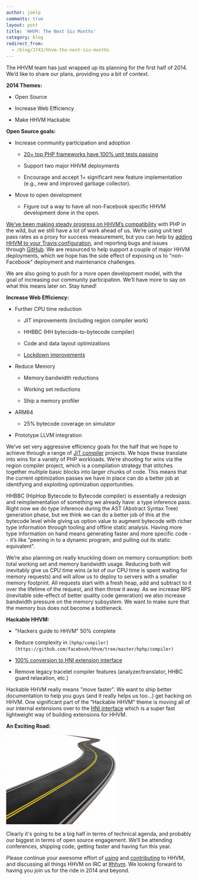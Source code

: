 ```yaml
---
author: joelp
comments: true
layout: post
title: 'HHVM: The Next Six Months'
category: blog
redirect_from:
  - /blog/3743/hhvm-the-next-six-months
---
```


The HHVM team has just wrapped up its planning for the first half of 2014. We’d like to share our plans, providing you a bit of context.

**2014 Themes:**

  * Open Source


  * Increase Web Efficiency


  * Make HHVM Hackable


<!--truncate-->

**Open Source goals:**

  * Increase community participation and adoption


    * [20+ top PHP frameworks have 100% unit tests passing](http://www.hhvm.com/blog/875/wow-hhvm-is-fast-too-bad-it-doesnt-run-my-code)


    * Support two major HHVM deployments


    * Encourage and accept 1+ significant new feature implementation (e.g., new and improved garbage collector).





  * Move to open development


    * Figure out a way to have all non-Facebook specific HHVM development done in the open.





[We’ve been making steady progress on HHVM’s compatibility](http://www.hhvm.com/blog/2813/we-are-the-98-5-and-the-16) with PHP in the wild, but we still have a lot of work ahead of us. We’re using unit test pass rates as a proxy for success measurement, but you can help by [adding HHVM to your Travis configuration](http://www.hhvm.com/blog/2393/hhvm-2-3-0-and-travis-ci), and reporting bugs and issues through [GitHub](https://github.com/facebook/hhvm). We are resourced to help support a couple of major HHVM deployments, which we hope has the side effect of exposing us to "non-Facebook" deployment and maintenance challenges.

We are also going to push for a more open development model, with the goal of increasing our community participation. We’ll have more to say on what this means later on. Stay tuned!

**Increase Web Efficiency:**




  * Further CPU time reduction


    * JIT improvements (including region compiler work)


    * HHBBC (HH bytecode-to-bytecode compiler)


    * Code and data layout optimizations


    * [Lockdown improvements](http://www.hhvm.com/blog/1499/locking-down-for-performance-and-parity)





  * Reduce Memory


    * Memory bandwidth reductions


    * Working set reductions


    * Ship a memory profiler





  * ARM64


    * 25% bytecode coverage on simulator





  * Prototype LLVM integration


We’ve set very aggressive efficiency goals for the half that we hope to achieve through a range of [JIT compiler](http://www.hhvm.com/blog/2027/faster-and-cheaper-the-evolution-of-the-hhvm-jit) projects. We hope these translate into wins for a variety of PHP workloads. We’re shooting for wins via the region compiler project, which is a compilation strategy that stitches together multiple basic blocks into larger chunks of code. This means that the current optimization passes we have in place can do a better job at identifying and exploiting optimization opportunities.

HHBBC (HipHop Bytecode to Bytecode compiler) is essentially a redesign and reimplementation of something we already have: a type inference pass. Right now we do type inference during the AST (Abstract Syntax Tree) generation phase, but we think we can do a better job of this at the bytecode level while giving us option value to augment bytecode with richer type information through tooling and offline static analysis. Having more type information on hand means generating faster and more specific code -- it’s like "peering in to a dynamic program, and pulling out its static equivalent".

We’re also planning on really knuckling down on memory consumption: both total working set and memory bandwidth usage. Reducing both will inevitably give us CPU time wins (a lot of our CPU time is spent waiting for memory requests) and will allow us to deploy to servers with a smaller memory footprint. All requests start with a fresh heap, add and subtract to it over the lifetime of the request, and then throw it away. As we increase RPS (inevitable side-effect of better quality code generation) we also increase bandwidth pressure on the memory subsystem. We want to make sure that the memory bus does not become a bottleneck.

**Hackable HHVM:**




  * "Hackers guide to HHVM" 50% complete


  * Reduce complexity in `[hphp/compiler](https://github.com/facebook/hhvm/tree/master/hphp/compiler)`


  * [100% conversion to HNI extension interface](https://github.com/facebook/hhvm/issues/1480)


  * Remove legacy tracelet compiler features (analyzer/translator, HHBC guard relaxation, etc.)


Hackable HHVM really means "move faster". We want to ship better documentation to help you guys (and it really helps us too…) get hacking on HHVM. One significant part of the “Hackable HHVM” theme is moving all of our internal extensions over to the [HNI interface](https://github.com/facebook/hhvm/blob/master/hphp/runtime/vm/native.h) which is a super fast lightweight way of building extensions for HHVM.

**An Exciting Road:**



![The Road Ahead](/static/images/posts/curved-road1.png)



Clearly it's going to be a big half in terms of technical agenda, and probably our biggest in terms of open source engagement. We’ll be attending conferences, shipping code, getting faster and having fun this year.

Please continue your awesome effort of [using](https://github.com/facebook/hhvm/wiki#wiki-installing-pre-built-packages-for-hhvm) and [contributing](https://github.com/facebook/hhvm#contributing) to HHVM, and discussing all things HHVM on IRC at [#hhvm](http://webchat.freenode.net/?channels=hhvm). We looking forward to having you join us for the ride in 2014 and beyond.

